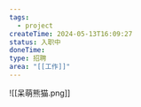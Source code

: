 ```yaml
---
tags:
  - project
createTime: 2024-05-13T16:09:27
status: 入职中
doneTime: 
type: 招聘
area: "[[工作]]"
---
```

![[呆萌熊猫.png]]